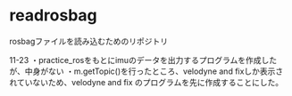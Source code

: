 # readrosbag
rosbagファイルを読み込むためのリポジトリ

11-23
・practice_rosをもとにimuのデータを出力するプログラムを作成したが、中身がない
・m.getTopic()を行ったところ、velodyne and fixしか表示されていないため、velodyne and fix のプログラムを先に作成することにした。
